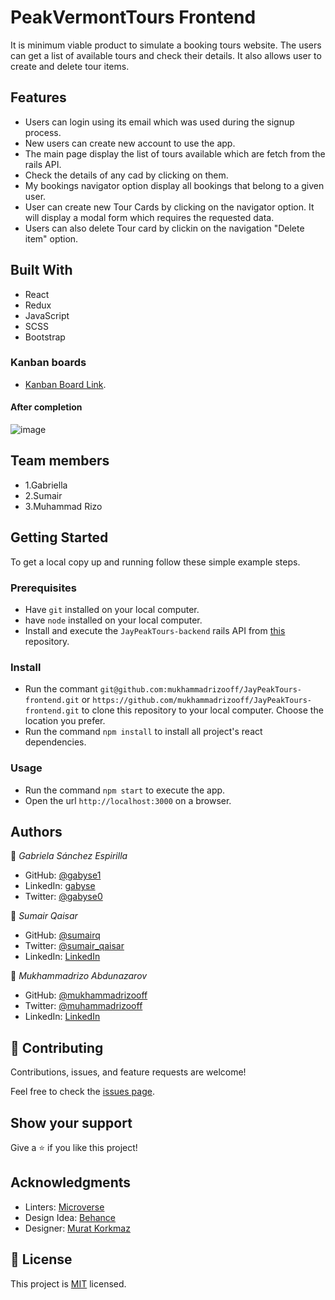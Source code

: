 # PeakVermontTours Frontend
It is minimum viable product to simulate a booking tours website. The users can get a list of available tours and check their details. It also allows user to create and delete tour items.

## Features

- Users can login using its email which was used during the signup process.
- New users can create new account to use the app.
- The main page display the list of tours available which are fetch from the rails API.
- Check the details of any cad by clicking on them.
- My bookings navigator option display all bookings that belong to a given user.
- User can create new Tour Cards by clicking on the navigator option. It will display a modal form which requires the requested data.
- Users can also delete Tour card by clickin on the navigation "Delete item" option.

## Built With

- React
- Redux
- JavaScript
- SCSS
- Bootstrap

### Kanban boards
- [Kanban Board Link](https://github.com/mukhammadrizooff/JayPeakTours-backend/projects/1).

#### After completion

![image](https://user-images.githubusercontent.com/63915024/176949686-b8caf35e-92a9-4b11-8635-94c06ada04e4.png)

## Team members
- 1.Gabriella
- 2.Sumair
- 3.Muhammad Rizo

## Getting Started


To get a local copy up and running follow these simple example steps.

### Prerequisites

- Have `git` installed on your local computer.
- have `node` installed on your local computer.
- Install and execute the `JayPeakTours-backend` rails API from [this](https://github.com/mukhammadrizooff/JayPeakTours-backend) repository.

### Install

- Run the commant `git@github.com:mukhammadrizooff/JayPeakTours-frontend.git` or `https://github.com/mukhammadrizooff/JayPeakTours-frontend.git` to clone this repository to your local computer. Choose the location you prefer.
- Run the command `npm install` to install all project's react dependencies.

### Usage

- Run the command `npm start` to execute the app.
- Open the url `http://localhost:3000` on a browser.


## Authors

👤 *Gabriela Sánchez Espirilla*

- GitHub: [@gabyse1](https://github.com/gabyse1)
- LinkedIn: [gabyse](https://www.linkedin.com/in/gabyse/)
- Twitter: [@gabyse0](https://twitter.com/gabyse0)

👤 *Sumair Qaisar*

- GitHub: [@sumairq](https://github.com/sumairq)
- Twitter: [@sumair_qaisar](https://twitter.com/sumair_qaisar)
- LinkedIn: [LinkedIn](https://www.linkedin.com/in/sumair-qaisar-jadoon-84a877164/)

👤 *Mukhammadrizo Abdunazarov*

- GitHub: [@mukhammadrizooff](https://github.com/mukhammadrizooff)
- Twitter: [@muhammadrizooff](https://twitter.com/muhammadrizooff)
- LinkedIn: [LinkedIn](https://linkedin.com/in/mukhammadrizooff)


## 🤝 Contributing

Contributions, issues, and feature requests are welcome!

Feel free to check the [issues page](../../issues/).


## Show your support

Give a ⭐️ if you like this project!


## Acknowledgments

- Linters: [Microverse](https://github.com/microverseinc/linters-config)
- Design Idea: [Behance](https://www.behance.net/gallery/26425031/Vespa-Responsive-Redesign/modules/173005577)
- Designer: [Murat Korkmaz](https://www.behance.net/muratk)


## 📝 License

This project is [MIT](./LICENSE) licensed.
